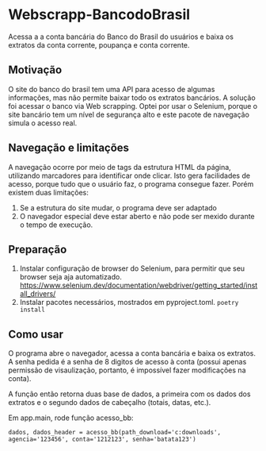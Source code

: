 # Webscrapp-BancodoBrasil
Acessa a a conta bancária do Banco do Brasil do usuários e baixa os extratos da conta corrente, poupança e conta corrente.

## Motivação
O site do banco do brasil tem uma API para acesso de algumas informações, mas não permite baixar todo os extratos bancários. A solução foi acessar o banco via Web scrapping. Optei por usar o Selenium, porque o site bancário tem um nível de segurança alto e este pacote de navegação simula o acesso real. 

## Navegação e limitações
A navegação ocorre por meio de tags da estrutura HTML da página, utilizando marcadores para identificar onde clicar. Isto gera facilidades de acesso, porque tudo que o usuário faz, o programa consegue fazer. Porém existem duas limitações: 
1. Se a estrutura do site mudar, o programa deve ser adaptado
2. O navegador especial deve estar aberto e não pode ser mexido durante o tempo de execução.

## Preparação
1. Instalar configuração de browser do Selenium, para permitir que seu browser seja aja automatizado. https://www.selenium.dev/documentation/webdriver/getting_started/install_drivers/
4. Instalar pacotes necessários, mostrados em pyproject.toml. 
`poetry install` 

## Como usar
O programa abre o navegador, acessa a conta bancária e baixa os extratos. A senha pedida é a senha de 8 digitos de acesso à conta (possui apenas permissão de visaulização, portanto, é impossível fazer modificações na conta). 

A função então retorna duas base de dados, a primeira com os dados dos extratos e o segundo dados de cabeçalho (totais, datas, etc.).

Em app.main, rode função acesso_bb:

`dados, dados_header = acesso_bb(path_download='c:downloads', agencia='123456', conta='1212123', senha='batata123')`
